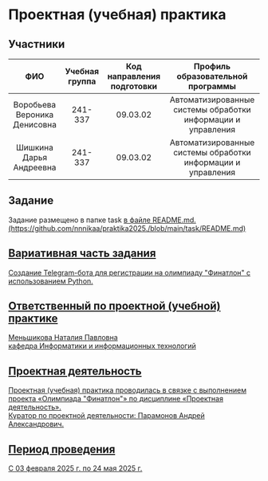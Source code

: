 <h1 align="left">Проектная (учебная) практика </h1>

<h2 align="left">Участники</h2>

| ФИО | Учебная группа | Код направления подготовки| Профиль образовательной программы |
|:------------:|:----:|:----------:| :------:|
| Воробьева Вероника Денисовна | 241-337 | 09.03.02 | Автоматизированные системы обработки информации и управления |
| Шишкина Дарья Андреевна | 241-337 | 09.03.02 | Автоматизированные системы обработки информации и управления |


<h2 align="left">Задание</h2>
Задание размещено в папке task <a href="https://github.com/nnnikaa/praktika2025./blob/main/task"/> в файле README.md.(https://github.com/nnnikaa/praktika2025./blob/main/task/README.md)

<h2 align="left">Вариативная часть задания</h2>
Создание Telegram-бота для регистрации на олимпиаду "Финатлон" с использованием Python.

<h2 align = "left">Ответственный по проектной (учебной) практике</h2>

Меньшикова Наталия Павловна<br> кафедра Информатики и информационных технологий

<h2 align = "left">Проектная деятельность</h2>
Проектная (учебная) практика проводилась в связке с выполнением проекта «Олимпиада "Финатлон"» по дисциплине «Проектная деятельность».<br>Куратор по проектной деятельности: Парамонов Андрей Александрович.

<h2 align = "left">Период проведения</h2>
С 03 февраля 2025 г. по 24 мая 2025 г.





